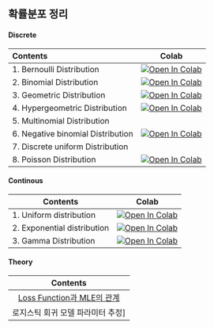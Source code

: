 ## 확률분포 정리

#### Discrete
| Contents | Colab |
|:------------|----|
|1. Bernoulli Distribution|[![Open In Colab](https://colab.research.google.com/assets/colab-badge.svg)](https://colab.research.google.com/github/ithingv/probabiliy_distribution/blob/main/discrete/Bernoulli_distribution.ipynb)|
|2. Binomial Distribution|[![Open In Colab](https://colab.research.google.com/assets/colab-badge.svg)](https://colab.research.google.com/github/ithingv/probabiliy_distribution/blob/main/discrete/Binomial_distribution.ipynb)|
|3. Geometric Distribution|[![Open In Colab](https://colab.research.google.com/assets/colab-badge.svg)](https://colab.research.google.com/github/ithingv/probabiliy_distribution/blob/main/discrete/Geometric_distribution.ipynb)|
|4. Hypergeometric Distribution |[![Open In Colab](https://colab.research.google.com/assets/colab-badge.svg)](https://colab.research.google.com/github/ithingv/probabiliy_distribution/blob/main/discrete/Hypergeometric_distribution.ipynb)|
|5. Multinomial Distribution ||
|6. Negative binomial Distribution |[![Open In Colab](https://colab.research.google.com/assets/colab-badge.svg)](https://colab.research.google.com/github/ithingv/probabiliy_distribution/blob/main/discrete/Negative_binomial_distribution.ipynb)|
|7. Discrete uniform Distribution ||
|8. Poisson Distribution |[![Open In Colab](https://colab.research.google.com/assets/colab-badge.svg)](https://colab.research.google.com/github/ithingv/probabiliy_distribution/blob/main/discrete/Poisson_distribution.ipynb)|

#### Continous
| Contents | Colab|
|------------|-----|
|1. Uniform distribution |[![Open In Colab](https://colab.research.google.com/assets/colab-badge.svg)](https://colab.research.google.com/github/ithingv/probabiliy_distribution/blob/main/discrete/Bernoulli_distribution.ipynb)|
|2. Exponential distribution |[![Open In Colab](https://colab.research.google.com/assets/colab-badge.svg)](https://colab.research.google.com/github/ithingv/probabiliy_distribution/blob/main/continous/Exponential_distribution.ipynb)|
|3. Gamma Distribution |[![Open In Colab](https://colab.research.google.com/assets/colab-badge.svg)](https://colab.research.google.com/github/ithingv/probabiliy_distribution/blob/main/continous/Gamma_distribution.ipynb)|


#### Theory
| Contents |
|:------------:|
| [Loss Function과 MLE의 관계](./theory/autoencoder.md)| 
| 로지스틱 회귀 모델 파라미터 추정]|()|

